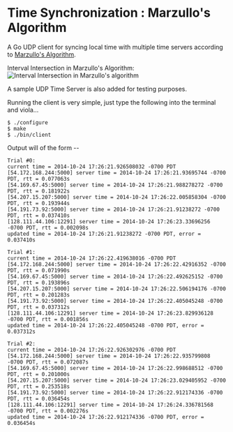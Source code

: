 Time Synchronization : Marzullo's Algorithm
===========================================


A Go UDP client for syncing local time with multiple time servers according to [Marzullo's Algorithm](https://en.wikipedia.org/wiki/Marzullo's_algorithm).

Interval Intersection in Marzullo's Algorithm:
![Interval Intersection in Marzullo's algorithm](http://upload.wikimedia.org/wikipedia/commons/thumb/5/5f/Marzullo_example-1.jpg/600px-Marzullo_example-1.jpg)

A sample UDP Time Server is also added for testing purposes.

Running the client is very simple, just type the following into the terminal and viola...

	$ ./configure
	$ make
	$ ./bin/client
	
Output will of the form --
	
	Trial #0:
	current time = 2014-10-24 17:26:21.926508032 -0700 PDT
	[54.172.168.244:5000] server time = 2014-10-24 17:26:21.93695744 -0700 PDT, rtt = 0.077063s
	[54.169.67.45:5000] server time = 2014-10-24 17:26:21.988278272 -0700 PDT, rtt = 0.181922s
	[54.207.15.207:5000] server time = 2014-10-24 17:26:22.005858304 -0700 PDT, rtt = 0.193944s
	[54.191.73.92:5000] server time = 2014-10-24 17:26:21.91238272 -0700 PDT, rtt = 0.037410s
	[128.111.44.106:12291] server time = 2014-10-24 17:26:23.33696256 -0700 PDT, rtt = 0.002098s
	updated time = 2014-10-24 17:26:21.91238272 -0700 PDT, error = 0.037410s

	Trial #1:
	current time = 2014-10-24 17:26:22.419638016 -0700 PDT
	[54.172.168.244:5000] server time = 2014-10-24 17:26:22.42916352 -0700 PDT, rtt = 0.071990s
	[54.169.67.45:5000] server time = 2014-10-24 17:26:22.492625152 -0700 PDT, rtt = 0.193896s
	[54.207.15.207:5000] server time = 2014-10-24 17:26:22.506194176 -0700 PDT, rtt = 0.201283s
	[54.191.73.92:5000] server time = 2014-10-24 17:26:22.405045248 -0700 PDT, rtt = 0.037312s
	[128.111.44.106:12291] server time = 2014-10-24 17:26:23.829936128 -0700 PDT, rtt = 0.001856s
	updated time = 2014-10-24 17:26:22.405045248 -0700 PDT, error = 0.037312s

	Trial #2:
	current time = 2014-10-24 17:26:22.926302976 -0700 PDT
	[54.172.168.244:5000] server time = 2014-10-24 17:26:22.935799808 -0700 PDT, rtt = 0.072087s
	[54.169.67.45:5000] server time = 2014-10-24 17:26:22.998688512 -0700 PDT, rtt = 0.201000s
	[54.207.15.207:5000] server time = 2014-10-24 17:26:23.029405952 -0700 PDT, rtt = 0.253518s
	[54.191.73.92:5000] server time = 2014-10-24 17:26:22.912174336 -0700 PDT, rtt = 0.036454s
	[128.111.44.106:12291] server time = 2014-10-24 17:26:24.336781568 -0700 PDT, rtt = 0.002276s
	updated time = 2014-10-24 17:26:22.912174336 -0700 PDT, error = 0.036454s
	


